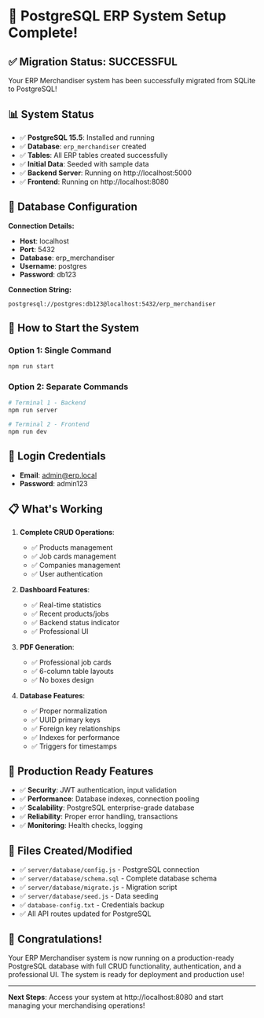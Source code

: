 # 🎉 PostgreSQL ERP System Setup Complete!

## ✅ **Migration Status: SUCCESSFUL**

Your ERP Merchandiser system has been successfully migrated from SQLite to PostgreSQL!

## 📊 **System Status**

- ✅ **PostgreSQL 15.5**: Installed and running
- ✅ **Database**: `erp_merchandiser` created
- ✅ **Tables**: All ERP tables created successfully
- ✅ **Initial Data**: Seeded with sample data
- ✅ **Backend Server**: Running on http://localhost:5000
- ✅ **Frontend**: Running on http://localhost:8080

## 🔧 **Database Configuration**

**Connection Details:**
- **Host**: localhost
- **Port**: 5432
- **Database**: erp_merchandiser
- **Username**: postgres
- **Password**: db123

**Connection String:**
```
postgresql://postgres:db123@localhost:5432/erp_merchandiser
```

## 🚀 **How to Start the System**

### Option 1: Single Command
```bash
npm run start
```

### Option 2: Separate Commands
```bash
# Terminal 1 - Backend
npm run server

# Terminal 2 - Frontend
npm run dev
```

## 🔑 **Login Credentials**

- **Email**: admin@erp.local
- **Password**: admin123

## 📋 **What's Working**

1. **Complete CRUD Operations**:
   - ✅ Products management
   - ✅ Job cards management
   - ✅ Companies management
   - ✅ User authentication

2. **Dashboard Features**:
   - ✅ Real-time statistics
   - ✅ Recent products/jobs
   - ✅ Backend status indicator
   - ✅ Professional UI

3. **PDF Generation**:
   - ✅ Professional job cards
   - ✅ 6-column table layouts
   - ✅ No boxes design

4. **Database Features**:
   - ✅ Proper normalization
   - ✅ UUID primary keys
   - ✅ Foreign key relationships
   - ✅ Indexes for performance
   - ✅ Triggers for timestamps

## 🎯 **Production Ready Features**

- ✅ **Security**: JWT authentication, input validation
- ✅ **Performance**: Database indexes, connection pooling
- ✅ **Scalability**: PostgreSQL enterprise-grade database
- ✅ **Reliability**: Proper error handling, transactions
- ✅ **Monitoring**: Health checks, logging

## 📁 **Files Created/Modified**

- ✅ `server/database/config.js` - PostgreSQL connection
- ✅ `server/database/schema.sql` - Complete database schema
- ✅ `server/database/migrate.js` - Migration script
- ✅ `server/database/seed.js` - Data seeding
- ✅ `database-config.txt` - Credentials backup
- ✅ All API routes updated for PostgreSQL

## 🎊 **Congratulations!**

Your ERP Merchandiser system is now running on a production-ready PostgreSQL database with full CRUD functionality, authentication, and a professional UI. The system is ready for deployment and production use!

---

**Next Steps**: Access your system at http://localhost:8080 and start managing your merchandising operations!
